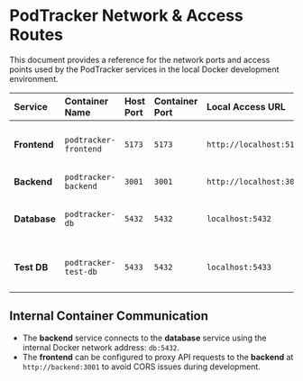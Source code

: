 # PodTracker Network & Access Routes

This document provides a reference for the network ports and access points used by the PodTracker services in the local Docker development environment.

| Service      | Container Name        | Host Port | Container Port | Local Access URL          | Purpose                                         |
| :----------- | :-------------------- | :-------- | :------------- | :------------------------ | :---------------------------------------------- |
| **Frontend** | `podtracker-frontend` | `5173`    | `5173`         | `http://localhost:5173`   | React/Vite development server with hot-reloading. |
| **Backend**  | `podtracker-backend`  | `3001`    | `3001`         | `http://localhost:3001`   | Node.js/Express API server.                     |
| **Database** | `podtracker-db`       | `5432`    | `5432`         | `localhost:5432`          | PostgreSQL database for direct client access.   |
| **Test DB**  | `podtracker-test-db`  | `5433`    | `5432`         | `localhost:5433`          | **Isolated** PostgreSQL database for testing.   |

## Internal Container Communication

- The **backend** service connects to the **database** service using the internal Docker network address: `db:5432`.
- The **frontend** can be configured to proxy API requests to the **backend** at `http://backend:3001` to avoid CORS issues during development.